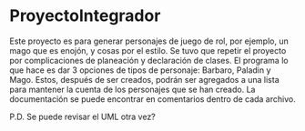 # ProyectoIntegrador
Este proyecto es para generar personajes de juego de rol, por ejemplo, un mago que es enojón, y cosas por el estilo. Se tuvo que repetir el proyecto por complicaciones de planeación y declaración de clases. El programa lo que hace es dar 3 opciones de tipos de personaje: Barbaro, Paladin y Mago. Estos, después de ser creados, podrán ser agregados a una lista para mantener la cuenta de los personajes que se han creado. La documentación se puede encontrar en comentarios dentro de cada archivo.

P.D. Se puede revisar el UML otra vez? 
